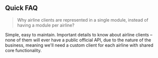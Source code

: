 ## Quick FAQ
> Why airline clients are represented in a single module, instead of having a module per airline? 
 
Simple, easy to maintain. Important details to know about airline clients – none of them will ever have a public official API, due to the nature of the business, meaning we'll need a custom client for each airline with shared core functionality.